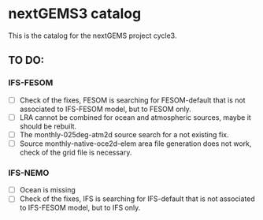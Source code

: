 # nextGEMS3 catalog

This is the catalog for the nextGEMS project cycle3.

## TO DO:

### IFS-FESOM

- [ ] Check of the fixes, FESOM is searching for FESOM-default that is not associated to IFS-FESOM model, but to FESOM only.
- [ ] LRA cannot be combined for ocean and atmospheric sources, maybe it should be rebuilt.
- [ ] The monthly-025deg-atm2d source search for a not existing fix.
- [ ] Source monthly-native-oce2d-elem area file generation does not work, check of the grid file is necessary.

### IFS-NEMO

- [ ] Ocean is missing
- [ ] Check of the fixes, IFS is searching for IFS-default that is not associated to IFS-FESOM model, but to IFS only.